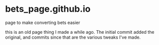 # bets_page.github.io
page to make converting bets easier

this is an old page thing I made a while ago. The initial commit added the original, and commits since that are the various tweaks I've made.
